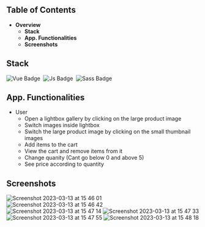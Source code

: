 ## Table of Contents
* <strong>Overview</strong>
    * <strong>Stack</strong>
    * <strong>App. Functionalities</strong>
    * <strong>Screenshots</strong>
## Stack
<div id="badges" style="display: flex; justify-content: start;">
  <img src="https://img.shields.io/badge/Vue-white?style=for-the-badge&logo=vue.js&logoColor=#4FC08D" alt="Vue Badge"/>
  <img style="margin-left: 0.5rem;" src="https://img.shields.io/badge/JavaScript-white?style=for-the-badge&logo=javascript&logoColor=#F7DF1E" alt="Js Badge"/>
  <img style="margin-left: 0.5rem;" src="https://img.shields.io/badge/Sass-white?style=for-the-badge&logo=sass&logoColor=#CC6699" alt="Sass Badge"/>
</div>
    
## App. Functionalities
* User
  * Open a lightbox gallery by clicking on the large product image
  * Switch images inside lightbox
  * Switch the large product image by clicking on the small thumbnail images
  * Add items to the cart
  * View the cart and remove items from it
  * Change quanity (Cant go below 0 and above 5)
  * See price according to quantity
## Screenshots
![Screenshot 2023-03-13 at 15 46 01](https://user-images.githubusercontent.com/89903372/224728236-9e5aa22f-212b-4d70-a9ff-4fe1cd0a56cf.png)
![Screenshot 2023-03-13 at 15 46 42](https://user-images.githubusercontent.com/89903372/224728279-e7911d56-b329-4299-bee9-06582a0893e8.png)
![Screenshot 2023-03-13 at 15 47 14](https://user-images.githubusercontent.com/89903372/224728302-636968a1-0f91-4ac9-ae3f-aee7019d4c8f.png)
![Screenshot 2023-03-13 at 15 47 33](https://user-images.githubusercontent.com/89903372/224728326-1c29c867-4d36-4cbb-889d-4e28ada003e4.png)
![Screenshot 2023-03-13 at 15 47 55](https://user-images.githubusercontent.com/89903372/224728343-6f92404b-a979-4e99-8a35-1ae77dba11ac.png)
![Screenshot 2023-03-13 at 15 48 18](https://user-images.githubusercontent.com/89903372/224728359-ee89318d-bf83-4867-880e-7e933e666145.png)
